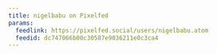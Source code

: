 ```yaml
---
title: nigelbabu on Pixelfed
params:
  feedlink: https://pixelfed.social/users/nigelbabu.atom
  feedid: dc747066b00c30587e9036211e0c3ca4
---
```

